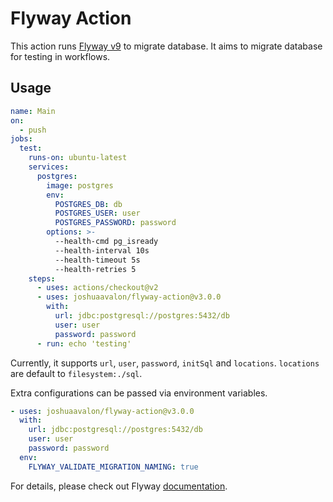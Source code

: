 # Flyway Action

This action runs [Flyway v9][flyway] to migrate database. It aims to migrate database for testing in workflows.

## Usage

```yaml
name: Main
on:
  - push
jobs:
  test:
    runs-on: ubuntu-latest
    services:
      postgres:
        image: postgres
        env:
          POSTGRES_DB: db
          POSTGRES_USER: user
          POSTGRES_PASSWORD: password
        options: >-
          --health-cmd pg_isready
          --health-interval 10s
          --health-timeout 5s
          --health-retries 5
    steps:
      - uses: actions/checkout@v2
      - uses: joshuaavalon/flyway-action@v3.0.0
        with:
          url: jdbc:postgresql://postgres:5432/db
          user: user
          password: password
      - run: echo 'testing'
```

Currently, it supports `url`, `user`, `password`, `initSql` and `locations`. `locations` are default to `filesystem:./sql`.

Extra configurations can be passed via environment variables.

```yaml
- uses: joshuaavalon/flyway-action@v3.0.0
  with:
    url: jdbc:postgresql://postgres:5432/db
    user: user
    password: password
  env:
    FLYWAY_VALIDATE_MIGRATION_NAMING: true
```

For details, please check out Flyway [documentation].

[flyway]: https://flywaydb.org/
[documentation]: https://documentation.red-gate.com/fd/parameters-224919673.html
